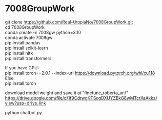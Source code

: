 # 7008GroupWork   
git clone https://github.com/Real-UtopiaNo/7008GroupWork.git  
cd 7008GroupWork  
conda create -n 7008gw python=3.10  
conda activate 7008gw  
pip install pandas  
pip install scikit-learn  
pip install nltk  
pip install transformers

If you have GPU:  
pip install torch==2.0.1 --index-url https://download.pytorch.org/whl/cu118  
Else:  
pip install torch  
  
download model weight and save it at "finetune_roberta_un/"  
https://drive.google.com/file/d/1f9CdrwgKTSogDXUYZBkG8wMTcrXaAkkz/view?usp=drive_link  
  
python chatbot.py  
